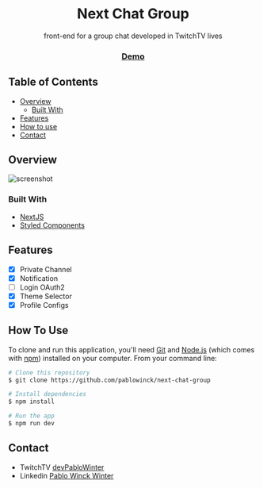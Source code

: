 <!-- Please update value in the {}  -->

<h1 align="center">Next Chat Group</h1>

<div align="center">
   front-end for a group chat developed in TwitchTV lives
</div>

<div align="center">
  <h3>
    <a href="https://next-chat-group.vercel.app/">
      Demo
    </a>
  </h3>
</div>

<!-- TABLE OF CONTENTS -->

## Table of Contents

- [Overview](#overview)
  - [Built With](#built-with)
- [Features](#features)
- [How to use](#how-to-use)
- [Contact](#contact)

<!-- OVERVIEW -->

## Overview

![screenshot](https://raw.githubusercontent.com/pablowinck/next-chat-group/main/screenshot.png)

### Built With

- [NextJS](https://nextjs.org/)
- [Styled Components](https://styled-components.com/)

## Features

- [x] Private Channel
- [x] Notification
- [ ] Login OAuth2
- [x] Theme Selector
- [x] Profile Configs

## How To Use

<!-- Example: -->

To clone and run this application, you'll need [Git](https://git-scm.com) and [Node.js](https://nodejs.org/en/download/) (which comes with [npm](http://npmjs.com)) installed on your computer. From your command line:

```bash
# Clone this repository
$ git clone https://github.com/pablowinck/next-chat-group

# Install dependencies
$ npm install

# Run the app
$ npm run dev
```

## Contact

- TwitchTV [devPabloWinter](https://www.twitch.tv/devpablowinter)
- Linkedin [Pablo Winck Winter](https://www.linkedin.com/in/pablowinck/)
